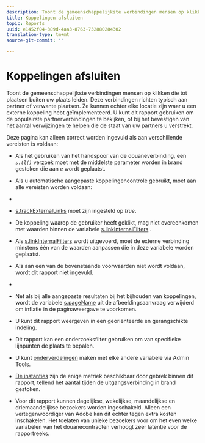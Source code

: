 ```yaml
---
description: Toont de gemeenschappelijkste verbindingen mensen op klikken die tot plaatsen buiten uw plaats leiden. Deze verbindingen richten typisch aan partner of verwante plaatsen. Ze kunnen echter elke locatie zijn waar u een externe koppeling hebt geïmplementeerd. U kunt dit rapport gebruiken om de populairste partnerverbindingen te bekijken, of bij het bevestigen van het aantal verwijzingen te helpen die de staat van uw partners u verstrekt.
title: Koppelingen afsluiten
topic: Reports
uuid: e1452f04-389d-4aa3-8763-732880284302
translation-type: tm+mt
source-git-commit: ''

---
```



# Koppelingen afsluiten

Toont de gemeenschappelijkste verbindingen mensen op klikken die tot plaatsen buiten uw plaats leiden. Deze verbindingen richten typisch aan partner of verwante plaatsen. Ze kunnen echter elke locatie zijn waar u een externe koppeling hebt geïmplementeerd. U kunt dit rapport gebruiken om de populairste partnerverbindingen te bekijken, of bij het bevestigen van het aantal verwijzingen te helpen die de staat van uw partners u verstrekt.

Deze pagina kan alleen correct worden ingevuld als aan verschillende vereisten is voldaan:

* Als het gebruiken van het handspoor van de douaneverbinding, een *`s.tl()`* verzoek moet met de middelste parameter worden in brand gestoken die aan *e* wordt geplaatst.

* Als u automatische aangepaste koppelingencontrole gebruikt, moet aan alle vereisten worden voldaan:
* 

   * [s.trackExternalLinks](https://marketing.adobe.com/resources/help/en_US/sc/implement/c_trackexlinks.html) moet zijn ingesteld op *true*.

   * De koppeling waarop de gebruiker heeft geklikt, mag niet overeenkomen met waarden binnen de variabele [s.linkInternalFilters](https://marketing.adobe.com/resources/help/en_US/sc/implement/c_linkinfilters.html) .
   * Als [s.linkInternalFilters](https://marketing.adobe.com/resources/help/en_US/sc/implement/c_linkinfilters.html) wordt uitgevoerd, moet de externe verbinding minstens één van de waarden aanpassen die in deze variabele worden geplaatst.

* Als aan een van de bovenstaande voorwaarden niet wordt voldaan, wordt dit rapport niet ingevuld.

* 
* Net als bij alle aangepaste resultaten bij het bijhouden van koppelingen, wordt de variabele [s.pageName](https://marketing.adobe.com/resources/help/en_US/sc/implement/c_pagename.html) uit de afbeeldingsaanvraag verwijderd om inflatie in de paginaweergave te voorkomen.
* U kunt dit rapport weergeven in een georiënteerde en gerangschikte indeling.
* Dit rapport kan een onderzoeksfilter gebruiken om van specifieke lijnpunten de plaats te bepalen.
* U kunt [onderverdelingen](/help/analyze/reports-analytics/reports-customize/breakdowns.md) maken met elke andere variabele via Admin Tools.
* [De instanties](/help/components/c-variables/c-metrics/metrics-instance.md) zijn de enige metriek beschikbaar door gebrek binnen dit rapport, tellend het aantal tijden de uitgangsverbinding in brand gestoken.
* Voor dit rapport kunnen dagelijkse, wekelijkse, maandelijkse en driemaandelijkse bezoekers worden ingeschakeld. Alleen een vertegenwoordiger van Adobe kan dit echter tegen extra kosten inschakelen. Het toelaten van unieke bezoekers voor om het even welke variabelen van het douanecontracten verhoogt zeer latentie voor de rapportreeks.

